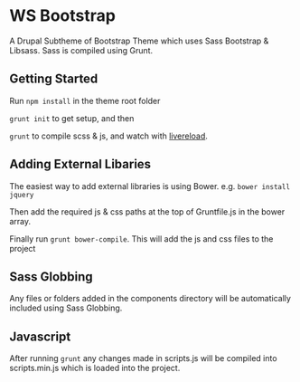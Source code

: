 WS Bootstrap
============

A Drupal Subtheme of Bootstrap Theme which uses Sass Bootstrap & Libsass. Sass is compiled using Grunt.


## Getting Started

Run `npm install` in the theme root folder

`grunt init` to get setup, and then

`grunt` to compile scss & js, and watch with [livereload](https://chrome.google.com/webstore/detail/livereload/jnihajbhpnppcggbcgedagnkighmdlei?hl=en).

## Adding External Libaries

The easiest way to add external libraries is using Bower.
e.g. `bower install jquery`

Then add the required js & css paths at the top of Gruntfile.js in the bower array.

Finally run `grunt bower-compile`. This will add the js and css files to the project

## Sass Globbing

Any files or folders added in the components directory will be automatically included using Sass Globbing.

## Javascript

After running `grunt` any changes made in scripts.js will be compiled into scripts.min.js which is loaded into the project.






